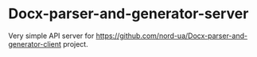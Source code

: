 Docx-parser-and-generator-server
================================

Very simple API server for https://github.com/nord-ua/Docx-parser-and-generator-client project.
